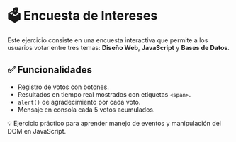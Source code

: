 # 🗳️ Encuesta de Intereses

Este ejercicio consiste en una encuesta interactiva que permite a los usuarios votar entre tres temas: **Diseño Web**, **JavaScript** y **Bases de Datos**.

## ✅ Funcionalidades

- Registro de votos con botones.
- Resultados en tiempo real mostrados con etiquetas `<span>`.
- `alert()` de agradecimiento por cada voto.
- Mensaje en consola cada 5 votos acumulados.

💡 Ejercicio práctico para aprender manejo de eventos y manipulación del DOM en JavaScript.
